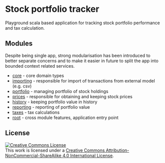 # Stock portfolio tracker

Playground scala based application for tracking stock portfolio performance and tax calculation.

## Modules

Despite being single app, strong modularisation has been introduced to better separate concerns and to make it easier in future to split the app into bounded context related services. 

- [core](core) - core domain types
- [importing](importing) - responsible for import of transactions from external model (e.g. csv)
- [portfolio](portfolio) - managing portfolio of stock holdings
- [prices](prices) - responsible for obtaining and keeping stock prices
- [history](history) - keeping portfolio value in history
- [reporting](reporting) - reporting of portfolio value
- [taxes](taxes) - tax calculations
- [root](src) - cross module features, application entry point
 
## License
<a rel="license" href="http://creativecommons.org/licenses/by-nc-sa/4.0/"><img alt="Creative Commons License" style="border-width:0" src="https://i.creativecommons.org/l/by-nc-sa/4.0/88x31.png" /></a><br />This work is licensed under a <a rel="license" href="http://creativecommons.org/licenses/by-nc-sa/4.0/">Creative Commons Attribution-NonCommercial-ShareAlike 4.0 International License</a>.
